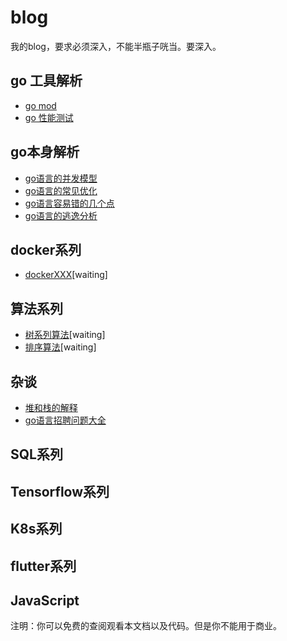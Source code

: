 # blog
我的blog，要求必须深入，不能半瓶子咣当。要深入。

## go 工具解析
- [go mod](https://github.com/googege/blog/tree/master/go/tool/goMod/README.md)
- [go 性能测试](https://github.com/googege/blog/tree/master/go/tool/performance-testing/README.md)
## go本身解析
- [go语言的并发模型](https://github.com/googege/blog/tree/master/go/go/concurrency/README.md)
- [go语言的常见优化](https://github.com/googege/blog/tree/master/go/go/optimization/README.md)
- [go语言容易错的几个点](https://github.com/googege/blog/tree/master/go/go/important/README.md)
- [go语言的逃逸分析](https://github.com/googege/blog/tree/master/go/go/escape-analysis/README.md)
## docker系列
- [dockerXXX](https://github.com/googege/blog/tree/master/docker/XXX/README.md)[waiting]
## 算法系列
- [树系列算法](https://github.com/googege/blog/tree/master/algorithm/trie-tree/README.md)[waiting]
- [排序算法](https://github.com/googege/blog/tree/master/algorithm/sequence/README.md)[waiting]
## 杂谈
- [堆和栈的解释](https://github.com/googege/blog/tree/master/mixtalk/heap-stack/README.md)
- [go语言招聘问题大全](https://github.com/googege/blog/tree/master/mixtalk/go-application-question/README.md)
## SQL系列
## Tensorflow系列
## K8s系列
## flutter系列
## JavaScript
注明：你可以免费的查阅观看本文档以及代码。但是你不能用于商业。
